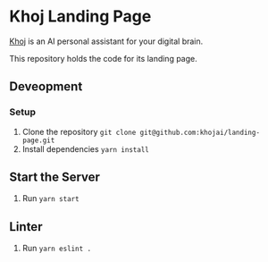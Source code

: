 # Khoj Landing Page
[Khoj](https://github.com/debanjum/khoj) is an AI personal assistant for your digital brain.

This repository holds the code for its landing page.

## Deveopment

### Setup
1. Clone the repository `git clone git@github.com:khojai/landing-page.git`
2. Install dependencies `yarn install`

## Start the Server
1. Run `yarn start`

## Linter
1. Run `yarn eslint .`
